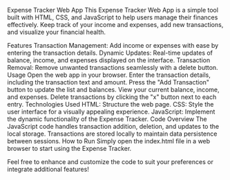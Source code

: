 Expense Tracker Web App
This Expense Tracker Web App is a simple tool built with HTML, CSS, and JavaScript to help users manage their finances effectively. Keep track of your income and expenses, add new transactions, and visualize your financial health.

Features
Transaction Management: Add income or expenses with ease by entering the transaction details.
Dynamic Updates: Real-time updates of balance, income, and expenses displayed on the interface.
Transaction Removal: Remove unwanted transactions seamlessly with a delete button.
Usage
Open the web app in your browser.
Enter the transaction details, including the transaction text and amount.
Press the "Add Transaction" button to update the list and balances.
View your current balance, income, and expenses.
Delete transactions by clicking the "x" button next to each entry.
Technologies Used
HTML: Structure the web page.
CSS: Style the user interface for a visually appealing experience.
JavaScript: Implement the dynamic functionality of the Expense Tracker.
Code Overview
The JavaScript code handles transaction addition, deletion, and updates to the local storage.
Transactions are stored locally to maintain data persistence between sessions.
How to Run
Simply open the index.html file in a web browser to start using the Expense Tracker.

Feel free to enhance and customize the code to suit your preferences or integrate additional features!
